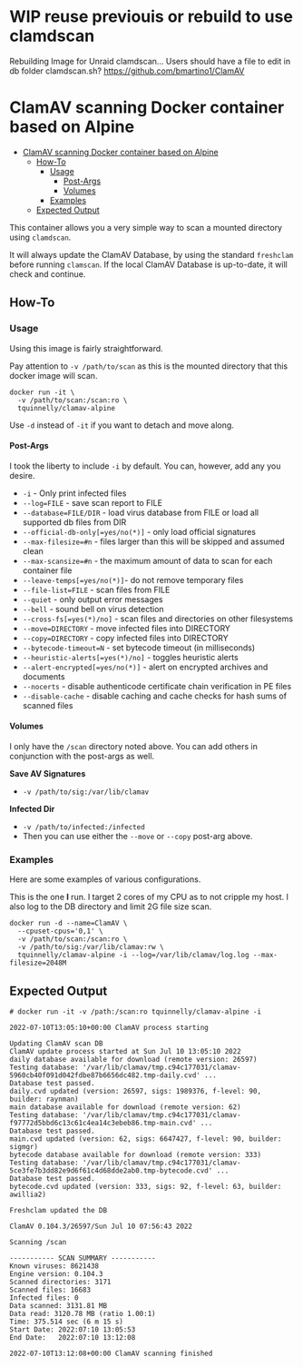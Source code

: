 # WIP reuse previouis or rebuild to use clamdscan

Rebuilding Image for Unraid clamdscan... Users should have a file to edit in db folder clamdscan.sh?
https://github.com/bmartino1/ClamAV

# ClamAV scanning Docker container based on Alpine
 
<!-- TOC -->
- [ClamAV scanning Docker container based on Alpine](#clamav-scanning-docker-container-based-on-alpine)
  - [How-To](#how-to)
    - [Usage](#usage)
      - [Post-Args](#post-args)
      - [Volumes](#volumes)
    - [Examples](#examples)
  - [Expected Output](#expected-output)
<!-- /TOC --> 

This container allows you a very simple way to scan a mounted directory using `clamdscan`.

It will always update the ClamAV Database, by using the standard `freshclam` before running `clamscan`.
If the local ClamAV Database is up-to-date, it will check and continue.

## How-To

### Usage
Using this image is fairly straightforward.

Pay attention to `-v /path/to/scan` as this is the mounted directory that this docker image will scan.

```
docker run -it \
  -v /path/to/scan:/scan:ro \
  tquinnelly/clamav-alpine
```
Use `-d` instead of `-it` if you want to detach and move along.

#### Post-Args
I took the liberty to include `-i` by default. You can, however, add any you desire.

* `-i` - Only print infected files
* `--log=FILE` - save scan report to FILE
* `--database=FILE/DIR` - load virus database from FILE or load all supported db files from DIR
* `--official-db-only[=yes/no(*)]` - only load official signatures
* `--max-filesize=#n` - files larger than this will be skipped and assumed clean
* `--max-scansize=#n` - the maximum amount of data to scan for each container file
* `--leave-temps[=yes/no(*)]`- do not remove temporary files
* `--file-list=FILE` - scan files from FILE
* `--quiet` - only output error messages
* `--bell` - sound bell on virus detection
* `--cross-fs[=yes(*)/no]` - scan files and directories on other filesystems
* `--move=DIRECTORY` - move infected files into DIRECTORY
* `--copy=DIRECTORY` - copy infected files into DIRECTORY
* `--bytecode-timeout=N` - set bytecode timeout (in milliseconds)
* `--heuristic-alerts[=yes(*)/no]` - toggles heuristic alerts
* `--alert-encrypted[=yes/no(*)]` - alert on encrypted archives and documents
* `--nocerts` - disable authenticode certificate chain verification in PE files
* `--disable-cache` - disable caching and cache checks for hash sums of scanned files

#### Volumes
I only have the `/scan` directory noted above. You can add others in conjunction with the post-args as well.

**Save AV Signatures**

* `-v /path/to/sig:/var/lib/clamav`

**Infected Dir**

* `-v /path/to/infected:/infected`
* Then  you can use either the `--move` or `--copy` post-arg above.

### Examples
Here are some examples of various configurations.

This is the one **I** run. I target 2 cores of my CPU as to not cripple my host. I also log to the DB directory and limit 2G file size scan.

```
docker run -d --name=ClamAV \
  --cpuset-cpus='0,1' \
  -v /path/to/scan:/scan:ro \
  -v /path/to/sig:/var/lib/clamav:rw \
  tquinnelly/clamav-alpine -i --log=/var/lib/clamav/log.log --max-filesize=2048M
```

## Expected Output

```
# docker run -it -v /path:/scan:ro tquinnelly/clamav-alpine -i

2022-07-10T13:05:10+00:00 ClamAV process starting

Updating ClamAV scan DB
ClamAV update process started at Sun Jul 10 13:05:10 2022
daily database available for download (remote version: 26597)
Testing database: '/var/lib/clamav/tmp.c94c177031/clamav-5960cb40f091d042fdbe87b6656dc482.tmp-daily.cvd' ...
Database test passed.
daily.cvd updated (version: 26597, sigs: 1989376, f-level: 90, builder: raynman)
main database available for download (remote version: 62)
Testing database: '/var/lib/clamav/tmp.c94c177031/clamav-f97772d5bbd6c13c61c4ea14c3ebeb86.tmp-main.cvd' ...
Database test passed.
main.cvd updated (version: 62, sigs: 6647427, f-level: 90, builder: sigmgr)
bytecode database available for download (remote version: 333)
Testing database: '/var/lib/clamav/tmp.c94c177031/clamav-5ce3fe7b3dd82e9d6f61c4d68dde2ab0.tmp-bytecode.cvd' ...
Database test passed.
bytecode.cvd updated (version: 333, sigs: 92, f-level: 63, builder: awillia2)

Freshclam updated the DB

ClamAV 0.104.3/26597/Sun Jul 10 07:56:43 2022

Scanning /scan

----------- SCAN SUMMARY -----------
Known viruses: 8621438
Engine version: 0.104.3
Scanned directories: 3171
Scanned files: 16683
Infected files: 0
Data scanned: 3131.81 MB
Data read: 3120.78 MB (ratio 1.00:1)
Time: 375.514 sec (6 m 15 s)
Start Date: 2022:07:10 13:05:53
End Date:   2022:07:10 13:12:08

2022-07-10T13:12:08+00:00 ClamAV scanning finished
```

